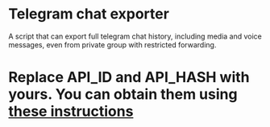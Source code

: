 # Telegram chat exporter

A script that can export full telegram chat history, including media and voice messages, even from private group with restricted forwarding.

# Replace API_ID and API_HASH with yours. You can obtain them using [these instructions](https://core.telegram.org/api/obtaining_api_id)
